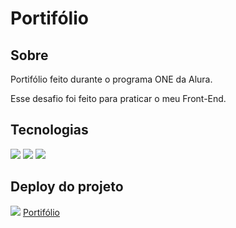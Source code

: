 <h1>Portifólio</h1>

<h2>Sobre</h2>
<p>Portifólio feito durante o programa ONE da Alura.</p>
<p>Esse desafio foi feito para praticar o meu Front-End.</p>

## Tecnologias
<div>
  <img src="https://img.shields.io/badge/HTML-239120?style=for-the-badge&logo=html5&logoColor=white">
  <img src="https://img.shields.io/badge/CSS-239120?&style=for-the-badge&logo=css3&logoColor=white">
  <img src="https://img.shields.io/badge/JavaScript-F7DF1E?style=for-the-badge&logo=javascript&logoColor=black">
</div>


<h2>Deploy do projeto</h2>
<img src="assets/Captura de tela de 2024-02-07 21-23-38.png">
<a href="https://portifolio-hazel-seven.vercel.app/">Portifólio</a>
